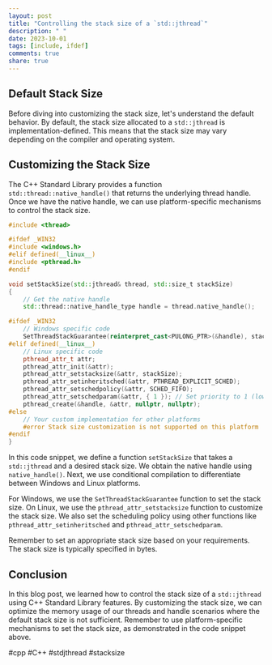 ```yaml
---
layout: post
title: "Controlling the stack size of a `std::jthread`"
description: " "
date: 2023-10-01
tags: [include, ifdef]
comments: true
share: true
---
```


## Default Stack Size

Before diving into customizing the stack size, let's understand the default behavior. By default, the stack size allocated to a `std::jthread` is implementation-defined. This means that the stack size may vary depending on the compiler and operating system.

## Customizing the Stack Size

The C++ Standard Library provides a function `std::thread::native_handle()` that returns the underlying thread handle. Once we have the native handle, we can use platform-specific mechanisms to control the stack size.

```cpp
#include <thread>

#ifdef _WIN32
#include <windows.h>
#elif defined(__linux__)
#include <pthread.h>
#endif

void setStackSize(std::jthread& thread, std::size_t stackSize)
{
    // Get the native handle
    std::thread::native_handle_type handle = thread.native_handle();

#ifdef _WIN32
    // Windows specific code
    SetThreadStackGuarantee(reinterpret_cast<PULONG_PTR>(&handle), stackSize);
#elif defined(__linux__)
    // Linux specific code
    pthread_attr_t attr;
    pthread_attr_init(&attr);
    pthread_attr_setstacksize(&attr, stackSize);
    pthread_attr_setinheritsched(&attr, PTHREAD_EXPLICIT_SCHED);
    pthread_attr_setschedpolicy(&attr, SCHED_FIFO);
    pthread_attr_setschedparam(&attr, { 1 }); // Set priority to 1 (lowest)
    pthread_create(&handle, &attr, nullptr, nullptr);
#else
    // Your custom implementation for other platforms
    #error Stack size customization is not supported on this platform
#endif
}
```

In this code snippet, we define a function `setStackSize` that takes a `std::jthread` and a desired stack size. We obtain the native handle using `native_handle()`. Next, we use conditional compilation to differentiate between Windows and Linux platforms.

For Windows, we use the `SetThreadStackGuarantee` function to set the stack size. On Linux, we use the `pthread_attr_setstacksize` function to customize the stack size. We also set the scheduling policy using other functions like `pthread_attr_setinheritsched` and `pthread_attr_setschedparam`.

Remember to set an appropriate stack size based on your requirements. The stack size is typically specified in bytes.

## Conclusion

In this blog post, we learned how to control the stack size of a `std::jthread` using C++ Standard Library features. By customizing the stack size, we can optimize the memory usage of our threads and handle scenarios where the default stack size is not sufficient. Remember to use platform-specific mechanisms to set the stack size, as demonstrated in the code snippet above.

#cpp #C++ #stdjthread #stacksize